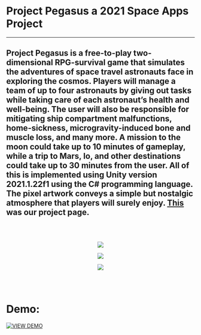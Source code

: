 # Project Pegasus a 2021 Space Apps Project
---
Project Pegasus is a free-to-play two-dimensional RPG-survival game that simulates the adventures of space travel astronauts face in exploring the cosmos. Players will manage a team of up to four astronauts by giving out tasks while taking care of each astronaut’s health and well-being. The user will also be responsible for mitigating ship compartment malfunctions, home-sickness, microgravity-induced bone and muscle loss, and many more. A mission to the moon could take up to 10 minutes of gameplay, while a trip to Mars, Io, and other destinations could take up to 30 minutes from the user. All of this is implemented using Unity version 2021.1.22f1 using the C# programming language. The pixel artwork conveys a simple but nostalgic atmosphere that players will surely enjoy. [This](https://2021.spaceappschallenge.org/challenges/statements/the-trail-to-mars-can-you-keep-your-crew-alive/teams/crispy_circuits/project) was our project page.
---
\
&nbsp;
  <p align="center">
	<img src="https://user-images.githubusercontent.com/51107145/138552664-cfbf1140-2161-43cc-b50b-532a6d0bb428.gif">
</p>

<p align="center">
	<img src="https://user-images.githubusercontent.com/51107145/138552644-e34fa114-2c4a-4831-8fa0-4a31e70b532d.png">
</p>

<p align="center">
	<img src="https://user-images.githubusercontent.com/51107145/138552624-f1a66ce0-3acf-48ae-82c7-7e269f6ac0df.png" >
</p>

\
&nbsp;

# Demo:
[![VIEW DEMO](https://img.youtube.com/vi/8y4sDF5IEPI/maxresdefault.jpg)](https://youtu.be/8y4sDF5IEPI)
